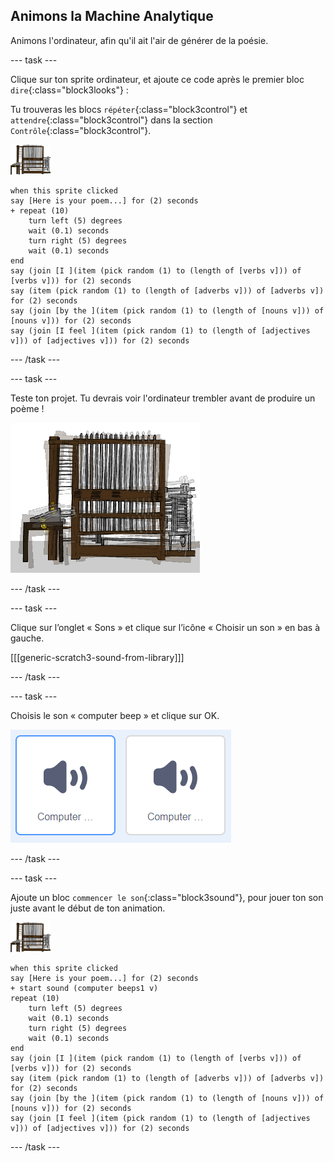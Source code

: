 ## Animons la Machine Analytique

Animons l'ordinateur, afin qu'il ait l'air de générer de la poésie.

\--- task \---

Clique sur ton sprite ordinateur, et ajoute ce code après le premier bloc `dire`{:class="block3looks"} :

Tu trouveras les blocs `répéter`{:class="block3control"} et `attendre`{:class="block3control"} dans la section `Contrôle`{:class="block3control"}.

![sprite ordinateur](images/computer-sprite.png)

```blocks3
when this sprite clicked
say [Here is your poem...] for (2) seconds
+ repeat (10)
    turn left (5) degrees
    wait (0.1) seconds
    turn right (5) degrees
    wait (0.1) seconds  
end
say (join [I ](item (pick random (1) to (length of [verbs v])) of [verbs v])) for (2) seconds
say (item (pick random (1) to (length of [adverbs v])) of [adverbs v]) for (2) seconds
say (join [by the ](item (pick random (1) to (length of [nouns v])) of [nouns v])) for (2) seconds
say (join [I feel ](item (pick random (1) to (length of [adjectives v])) of [adjectives v])) for (2) seconds
```

\--- /task \---

\--- task \---

Teste ton projet. Tu devrais voir l'ordinateur trembler avant de produire un poème !

![sprite ordinateur secouant d'avant en arrière](images/poetry-animate-test.png)

\--- /task \---

\--- task \---

Clique sur l’onglet « Sons » et clique sur l’icône « Choisir un son » en bas à gauche.

[[[generic-scratch3-sound-from-library]]]

\--- /task \---

\--- task \---

Choisis le son « computer beep » et clique sur OK.

![les deux bips sons dans la bibliothèque de sons](images/poetry-beeps.png)

\--- /task \---

\--- task \---

Ajoute un bloc `commencer le son`{:class="block3sound"}, pour jouer ton son juste avant le début de ton animation.

![sprite ordinateur](images/computer-sprite.png)

```blocks3
when this sprite clicked
say [Here is your poem...] for (2) seconds
+ start sound (computer beeps1 v)
repeat (10)
    turn left (5) degrees
    wait (0.1) seconds
    turn right (5) degrees
    wait (0.1) seconds  
end
say (join [I ](item (pick random (1) to (length of [verbs v])) of [verbs v])) for (2) seconds
say (item (pick random (1) to (length of [adverbs v])) of [adverbs v]) for (2) seconds
say (join [by the ](item (pick random (1) to (length of [nouns v])) of [nouns v])) for (2) seconds
say (join [I feel ](item (pick random (1) to (length of [adjectives v])) of [adjectives v])) for (2) seconds
```

\--- /task \---